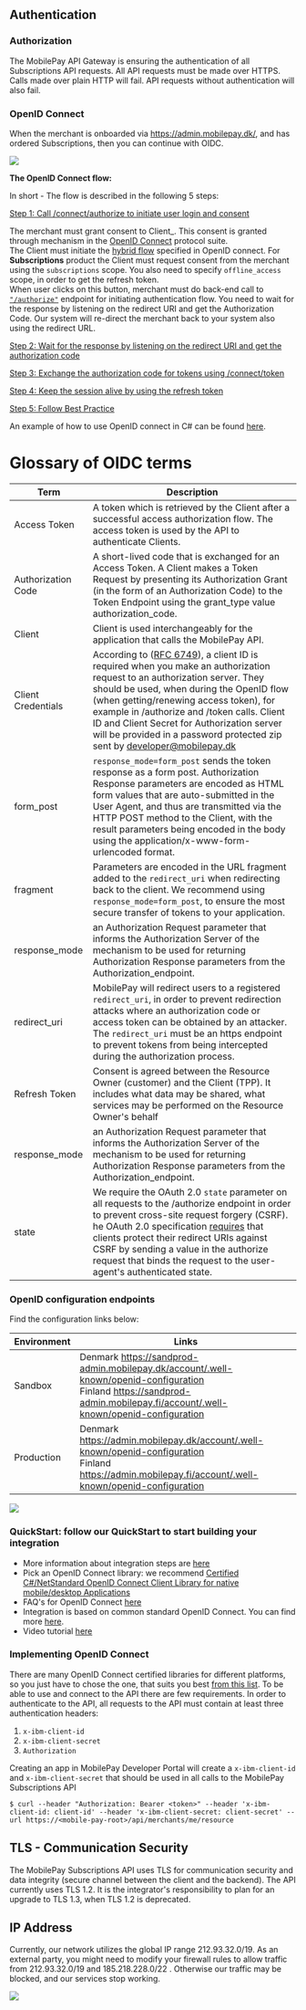 ## <a name="general-notes_authentication"></a>Authentication 


### Authorization

The MobilePay API Gateway is ensuring the authentication of all Subscriptions API requests. All API requests must be made over HTTPS. Calls made over plain HTTP will fail. API requests without authentication will also fail.

### <a name="openid-connect"></a>OpenID Connect
When the merchant is onboarded via https://admin.mobilepay.dk/, and has ordered Subscriptions, then you can continue with OIDC.  

[![](assets/images/OpenIdflowWithFIandAuthorize.png)](assets/images/OpenIdflowWithFIandAuthorize.png)

      
**The OpenID Connect flow:**

In short - The flow is described in the following 5 steps:

[Step 1: Call /connect/authorize to initiate user login and consent](https://developer.mobilepay.dk/developersupport/openid/authorize/) 

The merchant must grant consent to Client_.   This consent is granted through mechanism in the [OpenID Connect](http://openid.net/connect/) protocol suite. <br /> The Client must initiate the [hybrid flow](http://openid.net/specs/openid-connect-core-1_0.html#HybridFlowAuth) specified in OpenID connect. For __Subscriptions__ product the Client must request consent from the merchant using the `subscriptions` scope. You also need to specify `offline_access` scope, in order to get the refresh token.<br /> When user clicks on this button, merchant must do back-end call to  [`"/authorize"`](https://developer.mobilepay.dk/developersupport/openid/authorize/) endpoint for initiating  authentication flow. You need to wait for the response by listening on the redirect URI and get the Authorization Code. Our system will re-direct the merchant back to your system also using the redirect URL. 

[Step 2: Wait for the response by listening on the redirect URI and get the authorization code](https://developer.mobilepay.dk/developersupport/openid/getcode/) 

[Step 3: Exchange the authorization code for tokens using /connect/token](https://developer.mobilepay.dk/developersupport/openid/gettokens/) 

[Step 4: Keep the session alive by using the refresh token](https://developer.mobilepay.dk/developersupport/openid/getrefreshtokens/) 


[Step 5: Follow Best Practice](https://developer.mobilepay.dk/developersupport/openid/bestpractice/) 

 
An example of how to use OpenID connect in C# can be found [here](https://github.com/MobilePayDev/MobilePay-Subscriptions/tree/master/docs/ClientExamples).






# Glossary of OIDC terms 

| Term | Description |
|------|-------------|
| Access Token | A token which is retrieved by the Client after a successful access authorization flow. The access token is used by the API to authenticate Clients.   |
| Authorization Code         |  A short-lived code that is exchanged for an Access Token. A Client makes a Token Request by presenting its Authorization Grant (in the form of an Authorization Code) to the Token Endpoint using the grant_type value authorization_code.|
| Client | Client is used interchangeably for the application that calls the MobilePay API. |
| Client Credentials | According to ([RFC 6749](https://tools.ietf.org/html/rfc6749)), a client ID is required when you make an authorization request to an authorization server. They should be used, when during the OpenID flow (when getting/renewing access token), for example in /authorize and /token calls. Client ID and Client Secret for Authorization server will be provided in a password protected zip sent by [developer@mobilepay.dk](mailto:developer@mobilepay.dk)  |
| form_post        |   `response_mode=form_post` sends the token response as a form post. Authorization Response parameters are encoded as HTML form values that are auto-submitted in the User Agent, and thus are transmitted via the HTTP POST method to the Client, with the result parameters being encoded in the body using the application/x-www-form-urlencoded format.  |
| fragment        |   Parameters are encoded in the URL fragment added to the `redirect_uri` when redirecting back to the client. We recommend using `response_mode=form_post`, to ensure the most secure transfer of tokens to your application. |
| response_mode       |   an Authorization Request parameter that informs the Authorization Server of the mechanism to be used for returning Authorization Response parameters from the Authorization_endpoint.|
| redirect_uri       |    MobilePay will redirect users to a registered  `redirect_uri`, in order to prevent redirection attacks where an authorization code or access token can be obtained by an attacker. The  `redirect_uri`  must be an https endpoint to prevent tokens from being intercepted during the authorization process. |
| Refresh Token       |   Consent is agreed between the Resource Owner (customer) and the Client (TPP). It includes what data may be shared, what services may be performed on the Resource Owner's behalf|
| response_mode       |   an Authorization Request parameter that informs the Authorization Server of the mechanism to be used for returning Authorization Response parameters from the Authorization_endpoint.|
| state       |   We require the OAuth 2.0 `state` parameter on all requests to the /authorize endpoint in order to prevent cross-site request forgery (CSRF). he OAuth 2.0 specification [requires](https://tools.ietf.org/html/rfc6749#section-10.12) that clients protect their redirect URIs against CSRF by sending a value in the authorize request that binds the request to the user-agent's authenticated state.|



 
 

### OpenID configuration endpoints 
Find the configuration links below:

|Environment | Links |
|------------|-------|
|Sandbox    | Denmark <a href="https://sandprod-admin.mobilepay.dk/account/.well-known/openid-configuration">https://sandprod-admin.mobilepay.dk/account/.well-known/openid-configuration</a> <br> Finland <a href="https://sandprod-admin.mobilepay.fi/account/.well-known/openid-configuration">https://sandprod-admin.mobilepay.fi/account/.well-known/openid-configuration</a> |
|Production  | Denmark <a href="https://admin.mobilepay.dk/account/.well-known/openid-configuration">https://admin.mobilepay.dk/account/.well-known/openid-configuration</a> <br> Finland <a href="https://admin.mobilepay.fi/account/.well-known/openid-configuration">https://admin.mobilepay.fi/account/.well-known/openid-configuration</a>|


![](assets/images/OpenIdFlowWithFiandAuthorize.png)
      
### QuickStart: follow our QuickStart to start building your integration

- More information about integration steps are  [here](https://developer.mobilepay.dk/subscriptions-main)
- Pick an OpenID Connect library: we recommend <a href="https://github.com/IdentityModel/IdentityModel.OidcClient2">Certified C#/NetStandard OpenID Connect Client Library for native mobile/desktop Applications</a> 
- FAQ's for OpenID Connect <a href="https://developer.mobilepay.dk/faq/oidc">here</a>
- Integration is based on common standard OpenID Connect. You can find more [here](https://developer.mobilepay.dk/developersupport/openid/). 
- Video tutorial [here](https://developer.mobilepay.dk/developersupport/openid/tutorial)

### <a name="openid-connect-libraries"></a>Implementing OpenID Connect  
There are many OpenID Connect certified libraries for different platforms, so you just have to chose the one, that suits you best [from this list](http://openid.net/developers/certified/#RPLibs).
To be able to use and connect to the API there are few requirements. In order to authenticate to the API, all requests to the API must contain at least three authentication headers:
1. `x-ibm-client-id`
2. `x-ibm-client-secret`  
3. `Authorization` 

Creating an app in MobilePay Developer Portal will create a `x-ibm-client-id` and `x-ibm-client-secret` that should be used in all calls to the MobilePay Subscriptions API  


```console
$ curl --header "Authorization: Bearer <token>" --header 'x-ibm-client-id: client-id' --header 'x-ibm-client-secret: client-secret' --url https://<mobile-pay-root>/api/merchants/me/resource
```


## <a name="communication_security"></a> TLS - Communication Security 

The MobilePay Subscriptions API uses TLS for communication security and data integrity (secure channel between the client and the 
backend). The API currently uses TLS 1.2. It is the integrator's responsibility to plan for an upgrade to TLS 1.3, when
TLS 1.2 is deprecated. 

## <a name="ip_address"></a> IP Address 
Currently, our network utilizes the global IP range 212.93.32.0/19.
As an external party, you might need to modify your firewall rules to allow traffic from  212.93.32.0/19 and 185.218.228.0/22 . Otherwise our traffic may be blocked, and our services stop working.

[![](assets/images/Preview-MP-logo-and-type-horizontal-blue.png)](assets/images/Preview-MP-logo-and-type-horizontal-blue.png)
